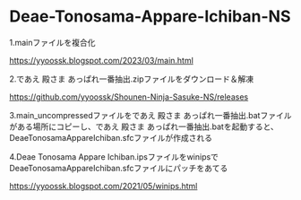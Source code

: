 # Deae-Tonosama-Appare-Ichiban-NS
1.mainファイルを複合化

https://yyoossk.blogspot.com/2023/03/main.html

2.であえ 殿さま あっぱれ一番抽出.zipファイルをダウンロード＆解凍

https://github.com/yyoossk/Shounen-Ninja-Sasuke-NS/releases

3.main_uncompressedファイルをであえ 殿さま あっぱれ一番抽出.batファイルがある場所にコピーし、であえ 殿さま あっぱれ一番抽出.batを起動すると、DeaeTonosamaAppareIchiban.sfcファイルが作成される

4.Deae Tonosama Appare Ichiban.ipsファイルをwinipsでDeaeTonosamaAppareIchiban.sfcファイルにパッチをあてる

https://yyoossk.blogspot.com/2021/05/winips.html
